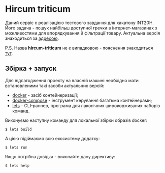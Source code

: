# Hircum triticum
Даний сервіс є реалізацією тестового завдання для хакатону INT20H. Його задача - пошук найбільш доступної гречки в інтернет-магазинах з можливостями для
впорядкування й фільтрації товару. Актуальна версія знаходиться за [адресою](http://194.104.21.169:29115/).

P.S. Назва **hircum-triticum** не є випадковою - пояснення знаходиться [тут](https://github.com/quercus-insolita/hircum-triticum/blob/master/media/understanding-product-name.mov).

## Збірка + запуск
Для відлагодження проекту на власній машині необхідно мати встановленими такі засоби актуальних версій:
- [docker](https://docs.docker.com/get-docker/) - засіб контейнеризації;
- [docker-compose](https://docs.docker.com/compose/) - інструмент керування багатьма контейнерами;
- [lets](https://lets-cli.org/) - CLI-раннер, програма для лаконічних широковживаних наборів команд.

Виконуємо наступну команду для локальної збірки образів docker:
```shell
$ lets build
```
А цією підіймаємо всю екосистему додатку:
```shell
$ lets run
```
Якщо потрібна довідка - виконайте дану директиву:
```shell
$ lets help
```
